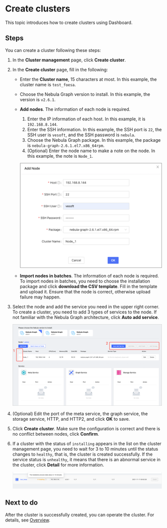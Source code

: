 # Create clusters

This topic introduces how to create clusters using Dashboard.

## Steps

You can create a cluster following these steps:

1. In the **Cluster management** page, click **Create cluster**.
2. In the **Create cluster** page, fill in the following:
   - Enter the **Cluster name**, 15 characters at most. In this example, the cluster name is `test_foesa`.
   - Choose the Nebula Graph version to install. In this example, the version is `v2.6.1`.
   - **Add nodes**. The information of each node is required.
  
     1. Enter the IP information of each host. In this example, it is `192.168.8.144`.
     2. Enter the SSH information. In this example, the SSH port is `22`, the SSH user is `vesoft`, and the SSH password is `nebula`.
     3. Choose the Nebula Graph package. In this example, the package is `nebula-graph-2.6.1.el7.x86_64rpm`.
     4. (Optional) Enter the node name to make a note on the node. In this example, the note is `Node_1`.

     ![cluster](../figs/ds-021.png)

   - **Import nodes in batches**. The information of each node is required. To import nodes in batches, you need to choose the installation package and click **download the CSV template**. Fill in the template and upload it. Ensure that the node is correct, otherwise upload failure may happen.

3. Select the node and add the service you need in the upper right corner. To create a cluster, you need to add 3 types of services to the node. If not familiar with the Nebula Graph architecture, click **Auto add service**.

   ![add-service](../figs/ds-029.png)

4. (Optional) Edit the port of the meta service, the graph service, the storage service, HTTP, and HTTP2, and click **OK** to save.

5. Click **Create cluster**. Make sure the configuration is correct and there is no conflict between nodes, click **Confirm**.


6. If a cluster with the status of `installing` appears in the list on the cluster management page, you need to wait for 3 to 10 minutes until the status changes to `healthy`, that is, the cluster is created successfully. If the service status is `unhealthy`, it means that there is an abnormal service in the cluster, click **Detail** for more information.

   ![installing](../figs/ds-024.png)

## Next to do

After the cluster is successfully created, you can operate the cluster. For details, see [Overview](../4.cluster-operator/1.overview.md).
